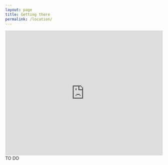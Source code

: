 ```yaml
---
layout: page
title: Getting there
permalink: /location/
---
```


<div class="row">

<div class="col-md-6">
<iframe
  width="100%"
  height="400"
  frameborder="0" style="border:0"
  src="https://www.google.com/maps/embed/v1/search?key=AIzaSyBx7XQmHbXNwudpO2atBkPcP9kqQ3-lAak&q=Thung+Chang,+Thung+Chang,+Nan,+Thailand">
</iframe>
</div>

<div class="col-md-6">
TO DO
</div>

</div>

<div class="spacer">
</div>